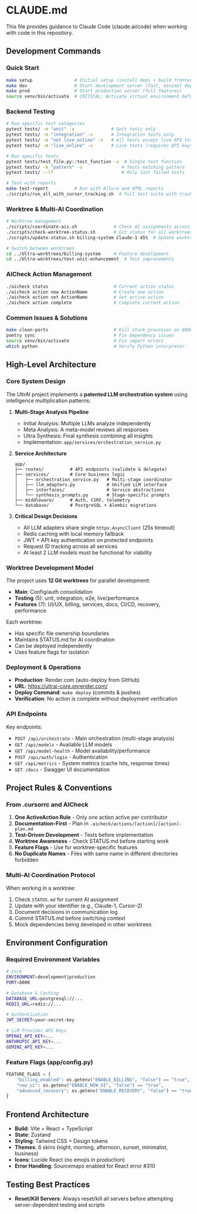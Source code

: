 # CLAUDE.md

This file provides guidance to Claude Code (claude.ai/code) when working with code in this repository.

## Development Commands

### Quick Start
```bash
make setup                # Initial setup (install deps + build frontend)
make dev                  # Start development server (fast, minimal deps)
make prod                 # Start production server (full features)
source venv/bin/activate  # CRITICAL: Activate virtual environment before Python commands
```

### Backend Testing
```bash
# Run specific test categories
pytest tests/ -m "unit" -v              # Unit tests only
pytest tests/ -m "integration" -v       # Integration tests only
pytest tests/ -m "not live_online" -v   # All tests except live API tests
pytest tests/ -m "live_online" -v       # Live tests (requires API keys)

# Run specific tests
pytest tests/test_file.py::test_function -v  # Single test function
pytest tests/ -k "pattern" -v               # Tests matching pattern
pytest tests/ --lf                          # Only last failed tests

# Test with reports
make test-report          # Run with Allure and HTML reports
./scripts/run_all_with_cursor_tracking.sh  # Full test suite with tracking
```

### Worktree & Multi-AI Coordination
```bash
# Worktree management
./scripts/coordinate-ais.sh              # Check AI assignments across worktrees
./scripts/check-worktree-status.sh       # Git status for all worktrees
./scripts/update-status.sh billing-system Claude-1 45%  # Update worktree status

# Switch between worktrees
cd ../Ultra-worktrees/billing-system     # Feature development
cd ../Ultra-worktrees/test-unit-enhancement  # Test improvements
```

### AICheck Action Management
```bash
./aicheck status                         # Current action status
./aicheck action new ActionName          # Create new action
./aicheck action set ActionName          # Set active action
./aicheck action complete                # Complete current action
```

### Common Issues & Solutions
```bash
make clean-ports                         # Kill stuck processes on 8000-8001
poetry sync                              # Fix dependency issues
source venv/bin/activate                 # Fix import errors
which python                             # Verify Python interpreter
```

## High-Level Architecture

### Core System Design
The UltrAI project implements a **patented LLM orchestration system** using intelligence multiplication patterns:

1. **Multi-Stage Analysis Pipeline**
   - Initial Analysis: Multiple LLMs analyze independently
   - Meta Analysis: A meta-model reviews all responses
   - Ultra Synthesis: Final synthesis combining all insights
   - Implementation: `app/services/orchestration_service.py`

2. **Service Architecture**
   ```
   app/
   ├── routes/          # API endpoints (validate & delegate)
   ├── services/        # Core business logic
   │   ├── orchestration_service.py   # Multi-stage coordinator
   │   ├── llm_adapters.py            # Unified LLM interface
   │   ├── interfaces/                # Service abstractions
   │   └── synthesis_prompts.py       # Stage-specific prompts
   ├── middleware/      # Auth, CSRF, telemetry
   └── database/        # PostgreSQL + Alembic migrations
   ```

3. **Critical Design Decisions**
   - All LLM adapters share single `httpx.AsyncClient` (25s timeout)
   - Redis caching with local memory fallback
   - JWT + API key authentication on protected endpoints
   - Request ID tracking across all services
   - At least 2 LLM models must be functional for viability

### Worktree Development Model
The project uses **12 Git worktrees** for parallel development:

- **Main**: Config/auth consolidation
- **Testing** (5): unit, integration, e2e, live/performance
- **Features** (7): UI/UX, billing, services, docs, CI/CD, recovery, performance

Each worktree:
- Has specific file ownership boundaries
- Maintains STATUS.md for AI coordination
- Can be deployed independently
- Uses feature flags for isolation

### Deployment & Operations
- **Production**: Render.com (auto-deploy from GitHub)
- **URL**: https://ultrai-core.onrender.com/
- **Deploy Command**: `make deploy` (commits & pushes)
- **Verification**: No action is complete without deployment verification

### API Endpoints
Key endpoints:
- `POST /api/orchestrate` - Main orchestration (multi-stage analysis)
- `GET /api/models` - Available LLM models
- `GET /api/model-health` - Model availability/performance
- `POST /api/auth/login` - Authentication
- `GET /api/metrics` - System metrics (cache hits, response times)
- `GET /docs` - Swagger UI documentation

## Project Rules & Conventions

### From .cursorrc and AICheck
1. **One ActiveAction Rule** - Only one action active per contributor
2. **Documentation-First** - Plan in `.aicheck/actions/[action]/[action]-plan.md`
3. **Test-Driven Development** - Tests before implementation
4. **Worktree Awareness** - Check STATUS.md before starting work
5. **Feature Flags** - Use for worktree-specific features
6. **No Duplicate Names** - Files with same name in different directories forbidden

### Multi-AI Coordination Protocol
When working in a worktree:
1. Check `STATUS.md` for current AI assignment
2. Update with your identifier (e.g., Claude-1, Cursor-2)
3. Document decisions in communication log
4. Commit STATUS.md before switching context
5. Mock dependencies being developed in other worktrees

## Environment Configuration

### Required Environment Variables
```bash
# Core
ENVIRONMENT=development|production
PORT=8000

# Database & Caching
DATABASE_URL=postgresql://...
REDIS_URL=redis://...

# Authentication
JWT_SECRET=your-secret-key

# LLM Provider API Keys
OPENAI_API_KEY=...
ANTHROPIC_API_KEY=...
GEMINI_API_KEY=...
```

### Feature Flags (app/config.py)
```python
FEATURE_FLAGS = {
    "billing_enabled": os.getenv("ENABLE_BILLING", "false") == "true",
    "new_ui": os.getenv("ENABLE_NEW_UI", "false") == "true",
    "advanced_recovery": os.getenv("ENABLE_RECOVERY", "false") == "true",
}
```

## Frontend Architecture
- **Build**: Vite + React + TypeScript
- **State**: Zustand
- **Styling**: Tailwind CSS + Design tokens
- **Themes**: 6 skins (night, morning, afternoon, sunset, minimalist, business)
- **Icons**: Lucide React (no emojis in production)
- **Error Handling**: Sourcemaps enabled for React error #310

## Testing Best Practices
- **Reset/Kill Servers**: Always reset/kill all servers before attempting server-dependent testing and scripts
